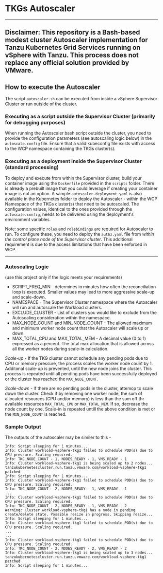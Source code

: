 # TKGs Autoscaler

---
Disclaimer: This repository is a Bash-based modest cluster Autoscaler implementation for Tanzu Kubernetes Grid Services running on vSphere with Tanzu.  This process does not replace any official solution provided by VMware.
---

## How to execute the Autoscaler
The script `autoscaler.sh` can be executed from inside a vSphere Supervisor Cluster or run outside of the cluster. 

### Executing as a script outside the Supervisor Cluster (primarily for debugging purposes)
When running the Autoscaler bash script outside the cluster, you need to provide the configuration parameters (see autoscaling logic below) in the `autoscale.config` file. Ensure that a valid kubeconfig file exists with access to the WCP namespace containing the TKGs cluster(s).

### Executing as a deployment inside the Supervisor Cluster (standard processing)
To deploy and execute from within the Supervisor cluster, build your container image using the `Dockerfile` provided in the `scripts` folder. There is already a prebuilt image that you could leverage if creating your container image is not an option.  A sample `autoscaler-deployment.yaml` is also available in the Kubernetes folder to deploy the Autoscaler - within the WCP Namespace of the TKGs cluster(s) that need to be autoscaled. The configuration values, identical to the ones provided through the `autoscale.config`, needs to be delivered using the deployment's environment variables. 

Note: some specific `roles` and `rolebindings` are required for Autoscaler to run. To configure these, you need to deploy the `authz.yaml` file from *within the control plane node of the Supervisor cluster*. This additional requirement is due to the access limitations that have been enforced in WCP. 

---
### Autoscaling Logic 
(use this project only if the logic meets your requirements)

* SCRIPT_FREQ_MIN - determines in minutes how often the reconciliation loop is executed. Smaller values may lead to more aggressive scale-up and scale-down.
* NAMESPACE - The Supervisor Cluster namespace where the Autoscaler will run and autoscale the Workload clusters.
* EXCLUDE_CLUSTER - List of clusters you would like to exclude from the Autoscaling consideration within the namespace. 
* MAX_NODE_COUNT and MIN_NODE_COUNT - The allowed maximum and minimum worker node count that the Autoscaler will scale up or down.
* MAX_TOTAL_CPU and MAX_TOTAL_MEM - A decimal value (0 to 1) expressed as a percent. The total max allocation that is allowed across all the worker nodes during scale-in calculation. 

*Scale-up* -  If the TKG cluster cannot schedule any pending pods due to CPU or memory pressure, the process scales the worker node count by 1. Additonal scale-up is prevented, until the new node joins the cluster. This process is repeated until all pending pods have been successfully deployed or the cluster has reached the `MAX_NODE_COUNT`.

*Scale-down* - If there are no pending pods in the cluster, attemop to scale down the cluster. Check if by removing one worker node, the sum of allocated resources (CPU and/or memory)  is less than the sum off thr available resources `MAX_TOTAL_CPU` or `MAX_TOTAL_MEM`. If so, decrease the node count by one. Scale-in is repeated untill the above condition is met or the `MIN_NODE_COUNT` is reached.

### Sample Output
The outputs of the autoscaler may be similer to this - 

```
Info: Script sleeping for 1 minutes...
Info: Cluster workload-vsphere-tkg1 failed to schedule POD(s) due to CPU pressure. Scaling required.
Info: TKC_NODE_COUNT - 1, NODES_READY - 1, VMS_READY - 1
Info: Cluster workload-vsphere-tkg1 is being scaled up to 2 nodes...
tanzukubernetescluster.run.tanzu.vmware.com/workload-vsphere-tkg1 patched
Info: Script sleeping for 1 minutes...
Info: Cluster workload-vsphere-tkg1 failed to schedule POD(s) due to CPU pressure. Scaling required.
Info: TKC_NODE_COUNT - 2, NODES_READY - 1, VMS_READY - 1
...
Info: Cluster workload-vsphere-tkg1 failed to schedule POD(s) due to CPU pressure. Scaling required.
Info: TKC_NODE_COUNT - 2, NODES_READY - 1, VMS_READY - 2
Warning: Cluster workload-vsphere-tkg1 has a node in pending create/delete state. Possible resize in progress. Skipping resize...
Info: Script sleeping for 1 minutes...
Info: Cluster workload-vsphere-tkg1 failed to schedule POD(s) due to CPU pressure. Scaling required.
...
...
Info: Cluster workload-vsphere-tkg1 failed to schedule POD(s) due to CPU pressure. Scaling required.
Info: TKC_NODE_COUNT - 2, NODES_READY - 2, VMS_READY - 2
Info: Cluster workload-vsphere-tkg1 is being scaled up to 3 nodes...
tanzukubernetescluster.run.tanzu.vmware.com/workload-vsphere-tkg1 patched
Info: Script sleeping for 1 minutes...
```
